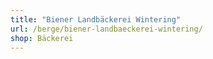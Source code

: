 ```yaml
---
title: "Biener Landbäckerei Wintering"
url: /berge/biener-landbaeckerei-wintering/
shop: Bäckerei
---
```

